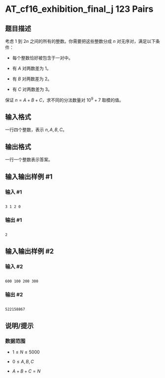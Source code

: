 # AT_cf16_exhibition_final_j 123 Pairs

## 题目描述

考虑 $1$ 到 $2n$ 之间的所有的整数。你需要把这些整数分成 $n$ 对无序对，满足以下条件：

- 每个整数恰好被包含于一对中。
- 有 $A$ 对两数差为 $1$。
- 有 $B$ 对两数差为 $2$。
- 有 $C$ 对两数差为 $3$。

保证 $n=A+B+C$，求不同的分法数量对 $10^9+7$ 取模的值。

## 输入格式

一行四个整数，表示 $n,A,B,C$。

## 输出格式

一行一个整数表示答案。

## 输入输出样例 #1

### 输入 #1

```
3 1 2 0
```

### 输出 #1

```
2
```

## 输入输出样例 #2

### 输入 #2

```
600 100 200 300
```

### 输出 #2

```
522158867
```

## 说明/提示

### 数据范围

-   $1 \le N \le 5000$
-   $0 \le A, B, C$
-   $A + B + C = N$
